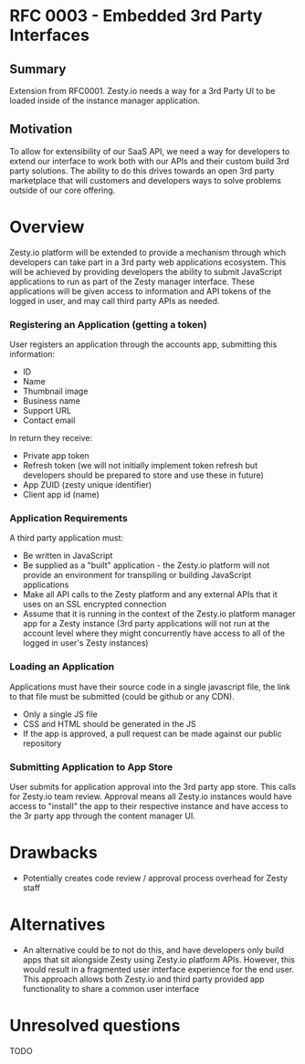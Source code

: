 # RFC 0003 - Embedded 3rd Party Interfaces

## Summary

Extension from RFC0001. Zesty.io needs a way for a 3rd Party UI to be loaded inside of the instance manager application.

## Motivation

To allow for extensibility of our SaaS API, we need a way for developers to extend our interface to work both with our APIs and their custom build 3rd party solutions. The ability to do this drives towards an open 3rd party marketplace that will customers and developers ways to solve problems outside of our core offering.

# Overview

Zesty.io platform will be extended to provide a mechanism through which developers can take part in a 3rd party web applications ecosystem.  This 
will be achieved by providing developers the ability to submit JavaScript applications to run as part of the Zesty manager interface.  These applications will be given access to information and API tokens of the logged in user, and may call third party APIs as needed.

### Registering an Application (getting a token)

User registers an application through the accounts app, submitting this information:

* ID
* Name
* Thumbnail image
* Business name
* Support URL
* Contact email

In return they receive:

* Private app token
* Refresh token (we will not initially implement token refresh but developers should be prepared to store and use these in future)
* App ZUID (zesty unique identifier)
* Client app id (name)

### Application Requirements

A third party application must:

* Be written in JavaScript
* Be supplied as a "built" application - the Zesty.io platform will not provide an environment for transpiling or building JavaScript applications
* Make all API calls to the Zesty platform and any external APIs that it uses on an SSL encrypted connection
* Assume that it is running in the context of the Zesty.io platform manager app for a Zesty instance (3rd party applications will not run at the account level where they might concurrently have access to all of the logged in user's Zesty instances)

### Loading an Application

Applications must have their source code in a single javascript file, the link to that file must be submitted (could be github or any CDN).

* Only a single JS file
* CSS and HTML should be generated in the JS
* If the app is approved, a pull request can be made against our public repository

### Submitting Application to App Store

User submits for application approval into the 3rd party app store. This calls for Zesty.io team review. Approval means all Zesty.io instances would have access to "install" the app to their respective instance and have access to the 3r party app through the content manager UI.


# Drawbacks

* Potentially creates code review / approval process overhead for Zesty staff

# Alternatives

* An alternative could be to not do this, and have developers only build apps that sit alongside Zesty using Zesty.io platform APIs.  However, 
this would result in a fragmented user interface experience for the end user.  This approach allows both Zesty.io and third party provided app 
functionality to share a common user interface

# Unresolved questions

TODO
